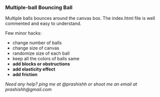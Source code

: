 ### Multiple-ball Bouncing Ball

Multiple balls bounces around the canvas box. The index.html file is well commented and easy to understand.

Few minor hacks:

- change number of balls
- change size of canvas
- randomize size of each ball
- keep all the colors of balls same
- __add blocks or obstructions__
- __add elasticity effect__
- __add friction__

_Need any help? ping me at @prashishh or shoot me an email at prashishh@gmail.com_